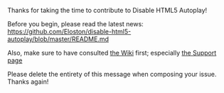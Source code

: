 Thanks for taking the time to contribute to Disable HTML5 Autoplay!

Before you begin, please read the latest news: https://github.com/Eloston/disable-html5-autoplay/blob/master/README.md

Also, make sure to have consulted [the Wiki](https://github.com/Eloston/disable-html5-autoplay/wiki) first; especially [the Support page](https://github.com/Eloston/disable-html5-autoplay/wiki/Support)

Please delete the entirety of this message when composing your issue. Thanks again!
